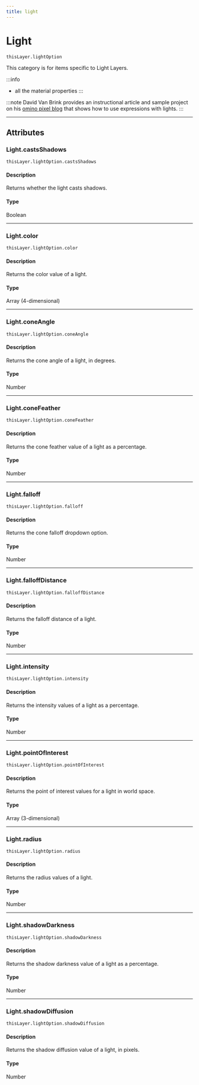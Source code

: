 ```yaml
---
title: light
---
```

# Light

`thisLayer.lightOption`

This category is for items specific to Light Layers.

:::info
- all the material properties
:::

:::note
David Van Brink provides an instructional article and sample project on his [omino pixel blog](http://www.adobe.com/go/learn_ae_ominoflashing) that shows how to use expressions with lights.
:::

---

## Attributes

### Light.castsShadows

`thisLayer.lightOption.castsShadows`

#### Description

Returns whether the light casts shadows.

#### Type

Boolean

---

### Light.color

`thisLayer.lightOption.color`

#### Description

Returns the color value of a light.

#### Type

Array (4-dimensional)

---

### Light.coneAngle

`thisLayer.lightOption.coneAngle`

#### Description

Returns the cone angle of a light, in degrees.

#### Type

Number

---

### Light.coneFeather

`thisLayer.lightOption.coneFeather`

#### Description

Returns the cone feather value of a light as a percentage.

#### Type

Number

---

### Light.falloff

`thisLayer.lightOption.falloff`

#### Description

Returns the cone falloff dropdown option.

#### Type

Number

---

### Light.falloffDistance

`thisLayer.lightOption.falloffDistance`

#### Description

Returns the falloff distance of a light.

#### Type

Number

---

### Light.intensity

`thisLayer.lightOption.intensity`

#### Description

Returns the intensity values of a light as a percentage.

#### Type

Number

---

### Light.pointOfInterest

`thisLayer.lightOption.pointOfInterest`

#### Description

Returns the point of interest values for a light in world space.

#### Type

Array (3-dimensional)

---

### Light.radius

`thisLayer.lightOption.radius`

#### Description

Returns the radius values of a light.

#### Type

Number

---

### Light.shadowDarkness

`thisLayer.lightOption.shadowDarkness`

#### Description

Returns the shadow darkness value of a light as a percentage.

#### Type

Number

---

### Light.shadowDiffusion

`thisLayer.lightOption.shadowDiffusion`

#### Description

Returns the shadow diffusion value of a light, in pixels.

#### Type

Number
